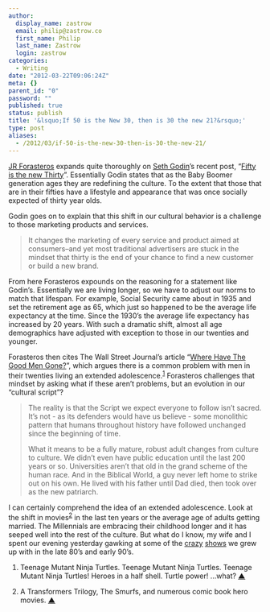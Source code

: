 ```yaml
---
author:
  display_name: zastrow
  email: philip@zastrow.co
  first_name: Philip
  last_name: Zastrow
  login: zastrow
categories:
  - Writing
date: "2012-03-22T09:06:24Z"
meta: {}
parent_id: "0"
password: ""
published: true
status: publish
title: '&lsquo;If 50 is the New 30, then is 30 the new 21?&rsquo;'
type: post
aliases:
  - /2012/03/if-50-is-the-new-30-then-is-30-the-new-21/
---
```

<p><a href="http://jrforasteros.com">JR Forasteros</a> expands quite thoroughly on <a href="http://www.sethgodin.com/">Seth Godin</a>’s recent post, “<a href="http://sethgodin.typepad.com/seths_blog/2012/03/fifty-is-the-new-thirty.html">Fifty is the new Thirty</a>”. Essentially Godin states that as the Baby Boomer generation ages they are redefining the culture. To the extent that those that are in their fifties have a lifestyle and appearance that was once socially expected of thirty year olds.</p>
<p>Godin goes on to explain that this shift in our cultural behavior is a challenge to those marketing products and services.</p>
<blockquote>
<p>It changes the marketing of every service and product aimed at consumers–and yet most traditional advertisers are stuck in the mindset that thirty is the end of your chance to find a new customer or build a new brand.</p>
</blockquote>
<p>From here Forasteros expounds on the reasoning for a statement like Godin’s. Essentially we are living longer, so we have to adjust our norms to match that lifespan. For example, Social Security came about in 1935 and set the retirement age as 65, which just so happened to be the average life expectancy at the time. Since the 1930’s the average life expectancy has increased by 20 years. With such a dramatic shift, almost all age demographics have adjusted with exception to those in our twenties and younger.</p>
<p>Forasteros then cites The Wall Street Journal’s article “<a href="http://online.wsj.com/article/SB10001424052748704409004576146321725889448.html">Where Have The Good Men Gone?</a>”, which argues there is a common problem with men in their twenties living an extended adolescence.<sup id="fnref:1-2012-03-22"><a href="#fn:1-2012-03-22" class="cmp-footnote">1</a></sup>  Forasteros challenges that mindset by asking what if these aren’t problems, but an evolution in our “cultural script”?</p>
<blockquote>
<p>The reality is that the Script we expect everyone to follow isn’t sacred. It’s not - as its defenders would have us believe - some monolithic pattern that humans throughout history have followed unchanged since the beginning of time.</p>
<p>What it means to be a fully mature, robust adult changes from culture to culture. We didn’t even have public education until the last 200 years or so. Universities aren’t that old in the grand scheme of the human race. And in the Biblical World, a guy never left home to strike out on his own. He lived with his father until Dad died, then took over as the new patriarch.</p>
</blockquote>
<p>I can certainly comprehend the idea of an extended adolescence. Look at the shift in movies<sup id="fnref:2-2012-03-22"><a href="#fn:2-2012-03-22" class="cmp-footnote">2</a></sup> in the last ten years or the average age of adults getting married. The Millennials are embracing their childhood longer and it has seeped well into the rest of the culture. But what do I know, my wife and I spent our evening yesterday gawking at some of the <a href="http://www.youtube.com/watch?v=pL_vFi78BMw">crazy</a> <a href="http://www.youtube.com/watch?v=c82cAG6dOtE">shows</a> we grew up with in the late 80’s and early 90’s.</p>
<div class="cmp-footnotes">
<ol>
<li id="fn:1-2012-03-22">
<p>Teenage Mutant Ninja Turtles. Teenage Mutant Ninja Turtles. Teenage Mutant Ninja Turtles! Heroes in a half shell. Turtle power! …what?&nbsp;<a href="#fnref:1-2012-03-22" class="cmp-footnotes__return-link">&#9650;</a></p>
</li>
<li id="fn:2-2012-03-22">
<p>A Transformers Trilogy, The Smurfs, and numerous comic book hero movies.&nbsp;<a href="#fnref:2-2012-03-22" class="cmp-footnotes__return-link">&#9650;</a></p>
</li>
</ol>
</div>
